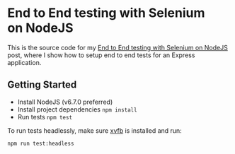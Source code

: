 # End to End testing with Selenium on NodeJS
This is the source code for my [End to End testing with Selenium on NodeJS]() post, where I show how to setup end to end tests for an Express application.

## Getting Started
- Install NodeJS (v6.7.0 preferred)
- Install project dependencies `npm install`
- Run tests `npm test`

To run tests headlessly, make sure [xvfb](https://en.wikipedia.org/wiki/Xvfb) is installed and run:
```
npm run test:headless
```
